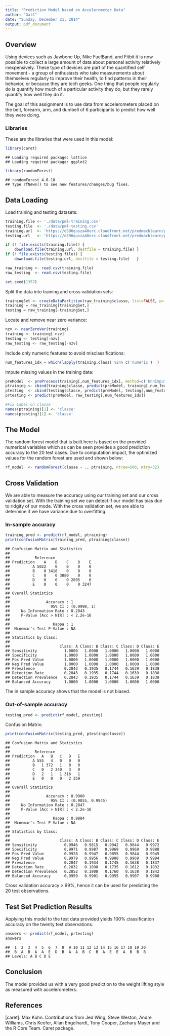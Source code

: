 ```yaml
---
title: "Prediction Model based on Accelerometer Data"
author: "GalC"
date: "Sunday, December 21, 2014"
output: pdf_document
---
```


## Overview
Using devices such as Jawbone Up, Nike FuelBand, and Fitbit it is now possible to collect a large amount of data about personal activity relatively inexpensively. These type of devices are part of the quantified self movement - a group of enthusiasts who take measurements about themselves regularly to improve their health, to find patterns in their behavior, or because they are tech geeks. One thing that people regularly do is quantify how much of a particular activity they do, but they rarely quantify how well they do it.

The goal of this assignment is to use data from accelerometers placed on the belt, forearm, arm, and dumbell of 6 participants to predict how well they were doing. 

### Libraries
These are the libraries that were used in this model:

```r
library(caret)
```

```
## Loading required package: lattice
## Loading required package: ggplot2
```

```r
library(randomForest)
```

```
## randomForest 4.6-10
## Type rfNews() to see new features/changes/bug fixes.
```

## Data Loading

Load training and testing datasets:

```r
training.file <- './data/pml-training.csv'
testing.file  <- './data/pml-testing.csv'
training.url  <- 'https://d396qusza40orc.cloudfront.net/predmachlearn/pml-training.csv'
testing.url   <- 'https://d396qusza40orc.cloudfront.net/predmachlearn/pml-testing.csv'

if (! file.exists(training.file)) {
    download.file(training.url, destfile = training.file) }
if (! file.exists(testing.file)) {
    download.file(testing.url, destfile = testing.file)   }

raw_training <- read.csv(training.file)
raw_testing  <- read.csv(testing.file)

set.seed(1357)
```

Split the data into training and cross validation sets:

```r
trainingSet <- createDataPartition(raw_training$classe, list=FALSE, p=.9)
training = raw_training[trainingSet,]
testing = raw_training[-trainingSet,]
```

Locate and remove near zero variance:

```r
nzv <- nearZeroVar(training)
training <- training[-nzv]
testing <- testing[-nzv]
raw_testing <- raw_testing[-nzv]
```


Include only numeric features to avoid misclassifications:

```r
num_features_idx = which(lapply(training,class) %in% c('numeric')  )
```

Impute missing values in the training data:


```r
preModel  <- preProcess(training[,num_features_idx], method=c('knnImpute'))
ptraining <- cbind(training$classe, predict(preModel, training[,num_features_idx]))
ptesting  <- cbind(testing$classe, predict(preModel, testing[,num_features_idx]))
prtesting <- predict(preModel, raw_testing[,num_features_idx])

#Fix Label on classe
names(ptraining)[1] <- 'classe'
names(ptesting)[1] <- 'classe'
```

## The Model

The random forest model that is built here is based on the provided numerical variables which as can be seen provides a good prediction accuracy to the 20 test cases. Due to computation impact, the optimized values for the random forest are used and shown below:


```r
rf_model  <- randomForest(classe ~ ., ptraining, ntree=500, mtry=32)
```

## Cross Validation

We are able to measure the accuracy using our training set and our cross validation set. With the training set we can detect if our model has bias due to ridgity of our mode. With the cross validation set, we are able to determine if we have variance due to overfitting.

### In-sample accuracy

```r
training_pred <- predict(rf_model, ptraining) 
print(confusionMatrix(training_pred, ptraining$classe))
```

```
## Confusion Matrix and Statistics
## 
##           Reference
## Prediction    A    B    C    D    E
##          A 5022    0    0    0    0
##          B    0 3418    0    0    0
##          C    0    0 3080    0    0
##          D    0    0    0 2895    0
##          E    0    0    0    0 3247
## 
## Overall Statistics
##                                      
##                Accuracy : 1          
##                  95% CI : (0.9998, 1)
##     No Information Rate : 0.2843     
##     P-Value [Acc > NIR] : < 2.2e-16  
##                                      
##                   Kappa : 1          
##  Mcnemar's Test P-Value : NA         
## 
## Statistics by Class:
## 
##                      Class: A Class: B Class: C Class: D Class: E
## Sensitivity            1.0000   1.0000   1.0000   1.0000   1.0000
## Specificity            1.0000   1.0000   1.0000   1.0000   1.0000
## Pos Pred Value         1.0000   1.0000   1.0000   1.0000   1.0000
## Neg Pred Value         1.0000   1.0000   1.0000   1.0000   1.0000
## Prevalence             0.2843   0.1935   0.1744   0.1639   0.1838
## Detection Rate         0.2843   0.1935   0.1744   0.1639   0.1838
## Detection Prevalence   0.2843   0.1935   0.1744   0.1639   0.1838
## Balanced Accuracy      1.0000   1.0000   1.0000   1.0000   1.0000
```
The in sample accuracy shows that the model is not biased.

### Out-of-sample accuracy

```r
testing_pred <- predict(rf_model, ptesting) 
```

Confusion Matrix: 

```r
print(confusionMatrix(testing_pred, ptesting$classe))
```

```
## Confusion Matrix and Statistics
## 
##           Reference
## Prediction   A   B   C   D   E
##          A 555   4   0   0   0
##          B   1 372   1   0   0
##          C   0   2 340   3   0
##          D   2   1   1 316   1
##          E   0   0   0   2 359
## 
## Overall Statistics
##                                           
##                Accuracy : 0.9908          
##                  95% CI : (0.9855, 0.9945)
##     No Information Rate : 0.2847          
##     P-Value [Acc > NIR] : < 2.2e-16       
##                                           
##                   Kappa : 0.9884          
##  Mcnemar's Test P-Value : NA              
## 
## Statistics by Class:
## 
##                      Class: A Class: B Class: C Class: D Class: E
## Sensitivity            0.9946   0.9815   0.9942   0.9844   0.9972
## Specificity            0.9971   0.9987   0.9969   0.9969   0.9988
## Pos Pred Value         0.9928   0.9947   0.9855   0.9844   0.9945
## Neg Pred Value         0.9979   0.9956   0.9988   0.9969   0.9994
## Prevalence             0.2847   0.1934   0.1745   0.1638   0.1837
## Detection Rate         0.2832   0.1898   0.1735   0.1612   0.1832
## Detection Prevalence   0.2852   0.1908   0.1760   0.1638   0.1842
## Balanced Accuracy      0.9959   0.9901   0.9955   0.9907   0.9980
```

Cross validation accuracy > 99%, hence it can be used for predicting the 20 test observations. 

## Test Set Prediction Results

Applying this model to the test data provided yields 100% classification accuracy on the twenty test observations.

```r
answers <- predict(rf_model, prtesting) 
answers
```

```
##  1  2  3  4  5  6  7  8  9 10 11 12 13 14 15 16 17 18 19 20 
##  B  A  B  A  A  E  D  B  A  A  B  C  B  A  E  E  A  B  B  B 
## Levels: A B C D E
```

## Conclusion
The model provided us with a very good prediction to the weight lifting style as measured with accelerometers.

## References

[caret]: Max Kuhn. Contributions from Jed Wing, Steve Weston, Andre Williams, Chris Keefer, Allan Engelhardt, Tony Cooper, Zachary Mayer and the R Core Team. Caret package.
